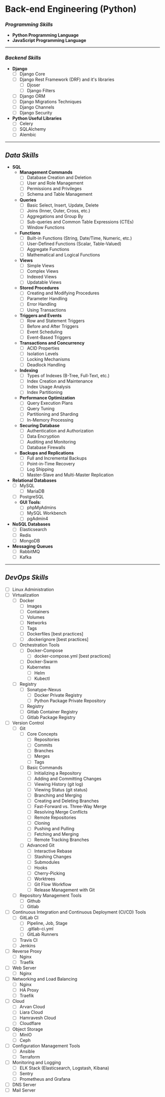 # Back-end Engineering (Python)

### _Programming Skills_
- **Python Programming Language**
- **JavaScript Programming Language**

---

### _Backend Skills_

- **Django**
    - [ ] Django Core
    - [ ] Django Rest Framework (DRF) and it's libraries
        - [ ] Djoser
        - [ ] Django Filters
    - [ ] Django ORM
    - [ ] Django Migrations Techniques
    - [ ] Django Channels
    - [ ] Django Security
- **Python Useful Libraries**
    -  [ ] Celery
    -  [ ] SQLAlchemy
    -  [ ] Alembic

---

## _Data Skills_

- **SQL**
    - **Management Commands**
        - [ ] Database Creation and Deletion
        - [ ] User and Role Management
        - [ ] Permissions and Privileges
        - [ ] Schema and Table Management
    - **Queries**
        - [ ] Basic Select, Insert, Update, Delete
        - [ ] Joins (Inner, Outer, Cross, etc.)
        - [ ] Aggregations and Group By
        - [ ] Sub-queries and Common Table Expressions (CTEs)
        - [ ] Window Functions
    - **Functions**
        - [ ] Built-in Functions (String, Date/Time, Numeric, etc.)
        - [ ] User-Defined Functions (Scalar, Table-Valued)
        - [ ] Aggregate Functions
        - [ ] Mathematical and Logical Functions
    - **Views**
        - [ ] Simple Views
        - [ ] Complex Views
        - [ ] Indexed Views
        - [ ] Updatable Views
    - **Stored Procedures**
        - [ ] Creating and Modifying Procedures
        - [ ] Parameter Handling
        - [ ] Error Handling
        - [ ] Using Transactions
    - **Triggers and Events**
        - [ ] Row and Statement Triggers
        - [ ] Before and After Triggers
        - [ ] Event Scheduling
        - [ ] Event-Based Triggers
    - **Transactions and Concurrency**
        - [ ] ACID Properties
        - [ ] Isolation Levels
        - [ ] Locking Mechanisms
        - [ ] Deadlock Handling
    - **Indexing**
        - [ ] Types of Indexes (B-Tree, Full-Text, etc.)
        - [ ] Index Creation and Maintenance
        - [ ] Index Usage Analysis
        - [ ] Index Partitioning
    - **Performance Optimization**
        - [ ] Query Execution Plans
        - [ ] Query Tuning
        - [ ] Partitioning and Sharding
        - [ ] In-Memory Processing
    - **Securing Database**
        - [ ] Authentication and Authorization
        - [ ] Data Encryption
        - [ ] Auditing and Monitoring
        - [ ] Database Firewalls
    - **Backups and Replications**
        - [ ] Full and Incremental Backups
        - [ ] Point-in-Time Recovery
        - [ ] Log Shipping
        - [ ] Master-Slave and Multi-Master Replication

- **Relational Databases**
    - [ ] MySQL
        - [ ] MariaDB
    - [ ] PostgreSQL
    - **GUI Tools**:
        - [ ] phpMyAdmins
        - [ ] MySQL Workbench
        - [ ] pgAdmin4
- **NoSQL Databases**
    - [ ] Elasticsearch
    - [ ] Redis
    - [ ] MongoDB
- **Messaging Queues**
    -  [ ] RabbitMQ
    -  [ ] Kafka

---
## _DevOps Skills_

- [ ] Linux Administration
- [ ] Virtualization
    - [ ] Docker
        - [ ] Images
        - [ ] Containers
        - [ ] Volumes
        - [ ] Networks
        - [ ] Tags
        - [ ] Dockerfiles [best practices]
        - [ ] .dockerignore [best practices]
    - [ ] Orchestration Tools
        - [ ] Docker-Compose
            - [ ] docker-compose.yml [best practices] 
        - [ ] Docker-Swarm
        - [ ] Kubernetes
            - [ ] Helm
            - [ ] Kubectl
    - [ ] Registry
        - [ ] Sonatype-Nexus
            - [ ] Docker Private Registry
            - [ ] Python Package Private Repository
        - [ ] Registry
        - [ ] Gitlab Container Registry
        - [ ] Gitlab Package Registry
- [ ] Version Control
    - [ ] Git
        - [ ] Core Concepts
             - [ ] Repositories
             - [ ] Commits
             - [ ] Branches
             - [ ] Merges
             - [ ] Tags
        - [ ] Basic Commands
             - [ ] Initializing a Repository
             - [ ] Adding and Committing Changes
             - [ ] Viewing History (git log)
             - [ ] Viewing Status (git status)
             - [ ] Branching and Merging
             - [ ] Creating and Deleting Branches
             - [ ] Fast-Forward vs. Three-Way Merge
             - [ ] Resolving Merge Conflicts
             - [ ] Remote Repositories
             - [ ] Cloning
             - [ ] Pushing and Pulling
             - [ ] Fetching and Merging
             - [ ] Remote Tracking Branches
        - [ ] Advanced Git
             - [ ] Interactive Rebase
             - [ ] Stashing Changes
             - [ ] Submodules
             - [ ] Hooks
             - [ ] Cherry-Picking
             - [ ] Worktrees
             - [ ] Git Flow Workflow
             - [ ] Release Management with Git
    - [ ] Repository Management Tools
        - [ ] Github
        - [ ] Gitlab
- [ ] Continuous Integration and Continuous Deployment (CI/CD) Tools
    - [ ] GitLab CI
        - [ ] Pipeline, Job, Stage
        - [ ] .gitlab-ci.yml
        - [ ] GitLab Runners
    - [ ] Travis CI
    - [ ] Jenkins
- [ ] Reverse Proxy
    - [ ] Nginx
    - [ ] Traefik
- [ ] Web Server
    - [ ] Nginx
- [ ] Networking and Load Balancing
    - [ ] Nginx
    - [ ] HA Proxy
    - [ ] Traefik
- [ ] Cloud
    - [ ] Arvan Cloud
    - [ ] Liara Cloud
    - [ ] Hamravesh Cloud
    - [ ] Cloudflare
- [ ] Object Storage
    - [ ] MinIO
    - [ ] Ceph
- [ ] Configuration Management Tools
    - [ ] Ansible
    - [ ] Terraform
- [ ] Monitoring and Logging
    - [ ] ELK Stack (Elasticsearch, Logstash, Kibana)
    - [ ] Sentry
    - [ ] Prometheus and Grafana
- [ ] DNS Server
- [ ] Mail Server
